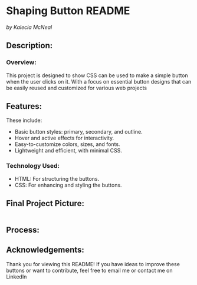 # Shaping Button README 
<em>by Kalecia McNeal</em>

## Description: 
### Overview: 
This project is designed to show CSS can be used to make a simple button when the user clicks on it. With a focus on essential button designs that can be easily reused and customized for various web projects

## Features: 
These include: 
- Basic button styles: primary, secondary, and outline.
- Hover and active effects for interactivity.
- Easy-to-customize colors, sizes, and fonts.
- Lightweight and efficient, with minimal CSS.

### Technology Used: 
- HTML: For structuring the buttons.
- CSS: For enhancing and styling the buttons.

## Final Project Picture: 
![]()

## Process:

## Acknowledgements:
Thank you for viewing this README! If you have ideas to improve these buttons or want to contribute, feel free to email me or contact me on LinkedIn